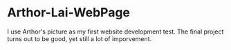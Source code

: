# Arthor-Lai-WebPage

I use Arthor's picture as my first website development test. The final project turns out to be good, yet still a lot of imporvement.
